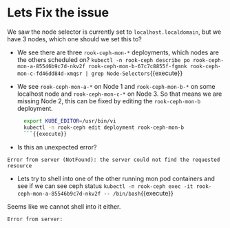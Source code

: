 # Lets Fix the issue

We saw the node selector is currently set to `localhost.localdomain`, but we have 3 nodes, which one should we set this to?

* We see there are three `rook-ceph-mon-*` deployments, which nodes are the others scheduled on?
`kubectl -n rook-ceph describe po rook-ceph-mon-a-85546b9c7d-nkv2f rook-ceph-mon-b-67c7c8855f-fgmnk rook-ceph-mon-c-fd46dd84d-xmqsr | grep Node-Selectors`{{execute}}

* We see `rook-ceph-mon-a-*` on Node 1 and `rook-ceph-mon-b-*` on some localhost node and `rook-ceph-mon-c-*` on Node 3. So that means we are missing Node 2, this can be fixed by editing the `rook-ceph-mon-b` deployment.
  ```bash
	export KUBE_EDITOR=/usr/bin/vi
	kubectl -n rook-ceph edit deployment rook-ceph-mon-b
	```{{execute}}

* Is this an unexpected error?

```
Error from server (NotFound): the server could not find the requested resource
```

* Lets try to shell into one of the other running mon pod containers and see if we can see ceph status
`kubectl -n rook-ceph exec -it rook-ceph-mon-a-85546b9c7d-nkv2f -- /bin/bash`{{execute}}

Seems like we cannot shell into it either.

```
Error from server:
```

